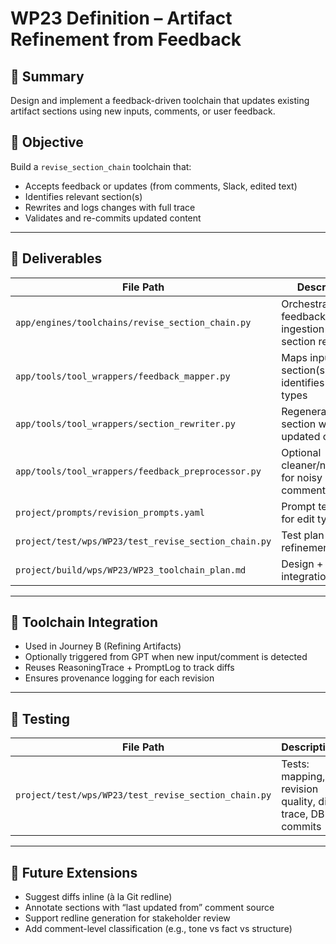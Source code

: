 # WP23 Definition – Artifact Refinement from Feedback

## 🧠 Summary
Design and implement a feedback-driven toolchain that updates existing artifact sections using new inputs, comments, or user feedback.

## 🎯 Objective
Build a `revise_section_chain` toolchain that:
- Accepts feedback or updates (from comments, Slack, edited text)
- Identifies relevant section(s)
- Rewrites and logs changes with full trace
- Validates and re-commits updated content

---

## 🧱 Deliverables
| File Path | Description |
|-----------|-------------|
| `app/engines/toolchains/revise_section_chain.py` | Orchestrates feedback ingestion → section revision |
| `app/tools/tool_wrappers/feedback_mapper.py` | Maps input to section(s) and identifies change types |
| `app/tools/tool_wrappers/section_rewriter.py` | Regenerates section with updated context |
| `app/tools/tool_wrappers/feedback_preprocessor.py` | Optional cleaner/normalizer for noisy input comments |
| `project/prompts/revision_prompts.yaml` | Prompt templates for edit types |
| `project/test/wps/WP23/test_revise_section_chain.py` | Test plan for E2E refinement flow |
| `project/build/wps/WP23/WP23_toolchain_plan.md` | Design + integration notes |

---

## 🔁 Toolchain Integration
- Used in Journey B (Refining Artifacts)
- Optionally triggered from GPT when new input/comment is detected
- Reuses ReasoningTrace + PromptLog to track diffs
- Ensures provenance logging for each revision

---

## 🧪 Testing
| File Path | Description |
|-----------|-------------|
| `project/test/wps/WP23/test_revise_section_chain.py` | Tests: mapping, revision quality, diff trace, DB commits |

---

## 🔮 Future Extensions
- Suggest diffs inline (à la Git redline)
- Annotate sections with “last updated from” comment source
- Support redline generation for stakeholder review
- Add comment-level classification (e.g., tone vs fact vs structure)